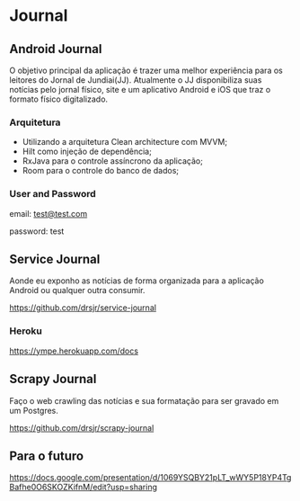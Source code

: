 # Journal

## Android Journal

O objetivo principal da aplicação é trazer uma melhor experiência para os leitores do Jornal de Jundiai(JJ). Atualmente o JJ disponibiliza suas notícias pelo jornal físico, site e um aplicativo Android e iOS que traz o
formato físico digitalizado.

### Arquitetura

* Utilizando a arquitetura Clean architecture com MVVM; 
* Hilt como injeção de dependência;
* RxJava para o controle assíncrono da aplicação;
* Room para o controle do banco de dados;

### User and Password

email: test@test.com

password: test

## Service Journal

Aonde eu exponho as notícias de forma organizada para a aplicação Android ou qualquer outra consumir.

https://github.com/drsjr/service-journal

### Heroku

https://ympe.herokuapp.com/docs

## Scrapy Journal

Faço o web crawling das notícias e sua formatação para ser gravado em um Postgres.

https://github.com/drsjr/scrapy-journal

## Para o futuro

https://docs.google.com/presentation/d/1069YSQBY21pLT_wWY5P18YP4TgBafhe0O6SKOZKifnM/edit?usp=sharing
